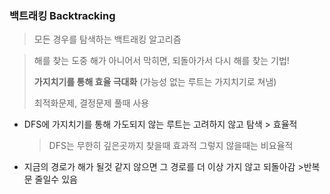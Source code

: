 ### 백트래킹 Backtracking



> 모든 경우를 탐색하는 백트래킹 알고리즘

> 해를 찾는 도중 해가 아니어서 막히면, 되돌아가서 다시 해를 찾는 기법! 
>
> **가지치기를 통해 효율 극대화** (가능성 없는 루트는 가지치기로 쳐냄)
>
> 최적화문제, 결정문제 풀때 사용 





- DFS에 가지치기를 통해 가도되지 않는 루트는 고려하지 않고 탐색 > 효율적

  > DFS는 무한히 깊은곳까지 찾을때 효과적 그렇지 않을때는 비요율적         

- 지금의 경로가 해가 될것 같지 않으면 그 경로를 더 이상 가지 않고 되돌아감 >반복문 줄일수 있음

  